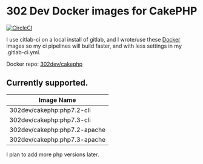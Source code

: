 # 302 Dev Docker images for CakePHP

[![CircleCI](https://circleci.com/gh/302dev/docker/tree/master.svg?style=svg)](https://circleci.com/gh/302dev/docker/tree/master)

I use citlab-ci on a local install of gitlab, and I wrote/use these [Docker](https://hub.docker.com/) images so my ci pipelines will build faster, and with less settings in my .gitlab-ci.yml.

Docker repo: [302dev/cakephp](https://hub.docker.com/r/302dev/cakephp)

## Currently supported.

| Image Name |
| ---------- |
| 302dev/cakephp:php7.2-cli |
| 302dev/cakephp:php7.3-cli |
| 302dev/cakephp:php7.2-apache |
| 302dev/cakephp:php7.3-apache |

I plan to add more php versions later.
